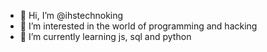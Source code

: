 - 👋 Hi, I’m @ihstechnoking
- 👀 I’m interested in the world of programming and hacking
- 🌱 I’m currently learning js, sql and python

<!---
ihstechnoking/ihstechnoking is a ✨ special ✨ repository because its `README.md` (this file) appears on your GitHub profile.
You can click the Preview link to take a look at your changes.
--->
